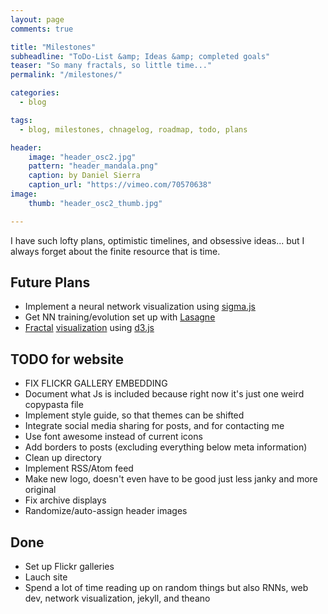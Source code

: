 ```yaml
---
layout: page
comments: true

title: "Milestones"
subheadline: "ToDo-List &amp; Ideas &amp; completed goals"
teaser: "So many fractals, so little time..."
permalink: "/milestones/"

categories:
  - blog

tags:
  - blog, milestones, chnagelog, roadmap, todo, plans

header:
    image: "header_osc2.jpg"
    pattern: "header_mandala.png"
    caption: by Daniel Sierra
    caption_url: "https://vimeo.com/70570638"
image:
    thumb: "header_osc2_thumb.jpg"

---
```



I have such lofty plans, optimistic timelines, and obsessive ideas... but I always forget about the finite resource that is time.

## Future Plans
- Implement a neural network visualization using [sigma.js](http://sigmajs.org/)
- Get NN training/evolution set up with [Lasagne](http://lasagne.readthedocs.org/en/latest/)
- [Fractal](http://www.delimited.io/blog/2014/2/20/fractal-ferns-in-d3) [visualization](https://github.com/vicapow/d3-fractal-art) using [d3.js](http://d3js.org/)


## TODO for website
* FIX FLICKR GALLERY EMBEDDING
* Document what Js is included because right now it's just one weird copypasta file
* Implement style guide, so that themes can be shifted
* Integrate social media sharing for posts, and for contacting me
* Use font awesome instead of current icons
* Add borders to posts (excluding everything below meta information)
* Clean up directory
* Implement RSS/Atom feed
* Make new logo, doesn't even have to be good just less janky and more original
* Fix archive displays
* Randomize/auto-assign header images


## Done
- Set up Flickr galleries
- Lauch site
- Spend a lot of time reading up on random things but also RNNs, web dev, network visualization, jekyll, and theano